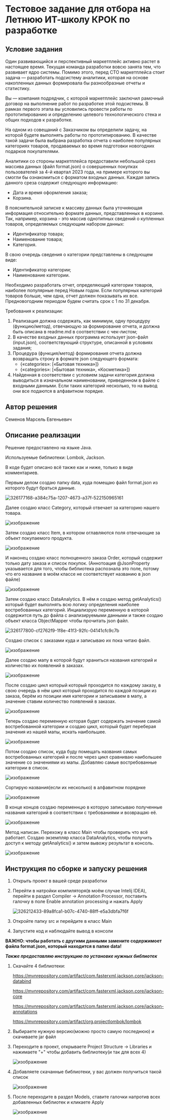 # Тестовое задание для отбора на Летнюю ИТ-школу КРОК по разработке

## Условие задания
Один развивающийся и перспективный маркетплейс активно растет в настоящее время. Текущая команда разработки вовсю занята тем, что развивает ядро системы. Помимо этого, перед CTO маркетплейса стоит задача — разработать подсистему аналитики, которая на основе накопленных данных формировала бы разнообразные отчеты и статистику.

Вы — компания подрядчик, с которой маркетплейс заключил рамочный договор на выполнение работ по разработке этой подсистемы. В рамках первого этапа вы условились провести работы по прототипированию и определению целевого технологического стека и общих подходов к разработке.

На одном из совещаний с Заказчиком вы определили задачу, на которой будете выполнять работы по прототипированию. В качестве такой задачи была выбрана разработка отчета о наиболее популярных категориях товаров, продаваемых во время подготовки новогодних подарков покупателями.

Аналитики со стороны маркетплейса предоставили небольшой срез массива данных (файл format.json) о совершенных покупках пользователей за 4-й квартал 2023 года, на примере которого вы смогли бы ознакомиться с форматом входных данных. Каждая запись данного среза содержит следующую информацию:
- Дата и время оформления заказа;
- Корзина.

В пояснительной записке к массиву данных была уточняющая информация относительно формате данных, представленных в корзине. Так, например, корзина - это массив однотипных сведений о купленных товаров, определяемых следующим набором данных:
- Идентификатор товара;
- Наименование товара;
- Категория.

В свою очередь сведения о категории представлены в следующем виде:
- Идентификатор категории;
- Наименование категории.

Необходимо разработать отчет, определяющий категории товаров, наиболее популярные перед Новым годом. Если популярных категорий товаров больше, чем одна, отчет должен показывать их все. Предновогодним периодом будем считать срок с 1 по 31 декабря.

Требования к реализации:
1. Реализация должна содержать, как минимум, одну процедуру (функцию/метод), отвечающую за формирование отчета, и должна быть описана в readme.md в соответствии с чек-листом;
2. В качестве входных данных программа использует json-файл (input.json), соответствующий структуре, описанной в условиях задания;
3. Процедура (функция/метод) формирования отчета должна возвращать строку в формате json следующего формата:
   - {«categories»: [«Бытовая техника»]}
   - {«categories»: [«Бытовая техника», «Косметика»]}
4. Найденная в соответствии с условием задачи категория должна выводиться в изначальном наименовании, приведенном в файле с входными данными. Если таких категорий несколько, то на вывод они все подаются в алфавитном порядке.

## Автор решения
Семенов Марсель Евгеньевич
## Описание реализации
Решение предоставлено на языке Java. 

Используемые библиотеки: Lombok, Jackson. 

В коде будет описано всё также как и ниже, только в виде комментариев.

Первым делом создаю папку data, куда помещаю файл format.json из которого будут браться данные.

![326177168-a384c75a-1207-4673-a37f-522150965161](https://github.com/slattchrome/school2024-test-task2/assets/112937058/6e324d07-101c-4698-943e-22c58b297fab)

Далее создаю класс Category, который отвечает за категорию нашего товара.

![изображение](https://github.com/slattchrome/school2024-test-task2/assets/112937058/5628d57e-2b3f-4ee0-87ab-862306cd47b0)

Затем создаю класс Item, в котором оглавляются поля отвечающие за объект покупаемого продукта.

![изображение](https://github.com/slattchrome/school2024-test-task2/assets/112937058/c4e45cf0-dfe8-41ca-a8b6-c325dacf35c5)

И наконец создаю класс полноценного заказа Order, который содержит только дату заказа и список покупок.
(Аннотоация @JsonProperty указывается для того, чтобы библиотека распознала это поле, потому что его название в моём классе не соответствует названию в json файле)

![изображение](https://github.com/slattchrome/school2024-test-task2/assets/112937058/3fb96aab-3719-4827-991c-a1f114a8b317)

Затем создаю класс DataAnalytics. В нём я создаю метод getAnalytics() который будет выполнять всю логику определения наиболее востребованных категорий. Инциализрую переменную в которой содержится путь до файла с анализируемыми данными и также создаю объект класса ObjectMapper чтобы прочитать json файл. 

![326177800-cf2762f9-1f8e-41f3-92fc-04141cfc9c7b](https://github.com/slattchrome/school2024-test-task2/assets/112937058/62e85ad7-5459-4c41-83af-26a5448b0db3)

Создаю список с заказами куда и записываю их пока читаю файл.

![изображение](https://github.com/slattchrome/school2024-test-task2/assets/112937058/9ef715d5-0e4b-4676-a52b-60e631c79c4e)

Далее создаю мапу в которой будут храниться названия категорий и количество их появлений в заказах.

![изображение](https://github.com/slattchrome/school2024-test-task2/assets/112937058/7bc6bbfd-4a79-43fa-af17-9f419809c553)

После создаю цикл который который проходится по каждому заказу, в свою очередь в нём цикл который проходится по каждой позиции из заказа, берём из позиции имя категории и записываем в мапу, а значение ставим количество появлений в заказах.

![изображение](https://github.com/slattchrome/school2024-test-task2/assets/112937058/3974243e-d332-44ed-8caf-319f4afe0127)

Теперь создаю переменную которая будет содержать значение самой востребованной категории и создаю цикл, который будет переберая значения из нашей мапы, искать наибольшее.  

![изображение](https://github.com/slattchrome/school2024-test-task2/assets/112937058/f168f4a6-b0c7-4b98-9317-9050f8cd90fb)

Потом создаю список, куда буду помещать названия самых востребованных категорий и после через цикл сравниваю наибольшее значение со значениями из мапы. Добавляю самые востребованные категории в список.

![изображение](https://github.com/slattchrome/school2024-test-task2/assets/112937058/056e58f2-1c60-4b66-a514-0a7b66cf94ed)

Сортирую названия(если их несколько) в алфавитном поряднке

![изображение](https://github.com/slattchrome/school2024-test-task2/assets/112937058/2484103b-abaf-493b-998d-93e71f379f06)

В конце концов создаю переменнцю в которую записываю полученные названия категорий в соответствии с требованиями и возвращаю её.

![изображение](https://github.com/slattchrome/school2024-test-task2/assets/112937058/991ff520-b959-4d70-aca1-026dfb216c10)

Метод написан. Перехожу в класс Main чтобы проверить что всё работает. Создаю экземпляр класса DataAnalytics, чтобы получить доступ к методу getAnalytics() и затем вывожу результат в консоль.

![изображение](https://github.com/slattchrome/school2024-test-task2/assets/112937058/8d37ec5c-dafa-4d9d-9301-3fb94d161156)


## Инструкция по сборке и запуску решения
1. Открыть проект в вашей среде разработки
2. Перейти в натройки компиляторя(в моём случае Intelij IDEA), перейти в раздел Compiler -> Annotation Processor, поставить галочку в поле Enable annotation processing и нажать Apply
   
   ![326212433-89a8fca1-b07c-4740-88ff-e5a3dbfa7f6f](https://github.com/slattchrome/school2024-test-task2/assets/112937058/376889ac-7ece-43d5-9dd0-10f1d982543a)

4. Откройте папку src и перейдите в класс Main
5. Запустите код и наблюдайте вывод в консоли
   
**ВАЖНО: чтобы работать с другими данными замените содержимоет файла format.json, который находится в папке data!**

***Также предоставляю инструкцию по установке нужных библиотек***
1. Скачайте 4 библиотеки:
   
   https://mvnrepository.com/artifact/com.fasterxml.jackson.core/jackson-databind

   https://mvnrepository.com/artifact/com.fasterxml.jackson.core/jackson-core

   https://mvnrepository.com/artifact/com.fasterxml.jackson.core/jackson-annotations

   https://mvnrepository.com/artifact/org.projectlombok/lombok

3. Выбираете нужную версию(можно просто самую последнюю) и скачиваете jar файл
4. Переходите в проект, открываете Project Structure -> Libraries и нажимаете "+" чтобы добавить библиотеку(и так для всех 4)

    ![изображение](https://github.com/slattchrome/school2024-test-task1/assets/112937058/10ba1c10-70e8-4413-962e-a169390deef9)

5. Добавляете скачанные библиотеки, у вас должен получиться такой список

    ![изображение](https://github.com/slattchrome/school2024-test-task1/assets/112937058/84dfa886-d413-4edf-a7dd-eb9f14552cbe)

6. После переходите в раздел Models, ставите галочки напротив всех добавленных библиотек и кликаете Apply

    ![изображение](https://github.com/slattchrome/school2024-test-task1/assets/112937058/4a208688-645f-4210-a1da-d4a8a0b866c9)

